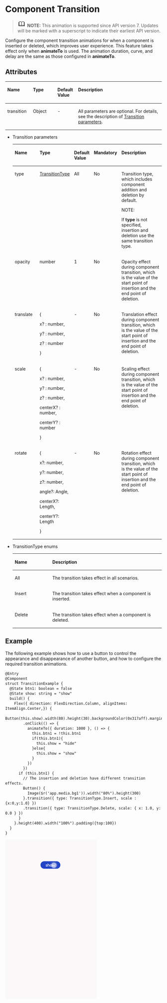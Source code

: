 # Component Transition<a name="EN-US_TOPIC_0000001237715077"></a>

>![](../../public_sys-resources/icon-note.gif) **NOTE:** 
>This animation is supported since API version 7. Updates will be marked with a superscript to indicate their earliest API version.

Configure the component transition animations for when a component is inserted or deleted, which improves user experience. This feature takes effect only when  **animateTo**  is used. The animation duration, curve, and delay are the same as those configured in  **animateTo**.

## Attributes<a name="section96162324014"></a>

<a name="table16771718327"></a>
<table><thead align="left"><tr id="row77752182218"><th class="cellrowborder" valign="top" width="16.36%" id="mcps1.1.5.1.1"><p id="p13775141819212"><a name="p13775141819212"></a><a name="p13775141819212"></a>Name</p>
</th>
<th class="cellrowborder" valign="top" width="15.64%" id="mcps1.1.5.1.2"><p id="p77758188212"><a name="p77758188212"></a><a name="p77758188212"></a>Type</p>
</th>
<th class="cellrowborder" valign="top" width="13.200000000000001%" id="mcps1.1.5.1.3"><p id="p2077510181622"><a name="p2077510181622"></a><a name="p2077510181622"></a>Default Value</p>
</th>
<th class="cellrowborder" valign="top" width="54.800000000000004%" id="mcps1.1.5.1.4"><p id="p877513181526"><a name="p877513181526"></a><a name="p877513181526"></a>Description</p>
</th>
</tr>
</thead>
<tbody><tr id="row1477516181921"><td class="cellrowborder" valign="top" width="16.36%" headers="mcps1.1.5.1.1 "><p id="p1477512187213"><a name="p1477512187213"></a><a name="p1477512187213"></a>transition</p>
</td>
<td class="cellrowborder" valign="top" width="15.64%" headers="mcps1.1.5.1.2 "><p id="p1980112523116"><a name="p1980112523116"></a><a name="p1980112523116"></a>Object</p>
</td>
<td class="cellrowborder" valign="top" width="13.200000000000001%" headers="mcps1.1.5.1.3 "><p id="p1477611180220"><a name="p1477611180220"></a><a name="p1477611180220"></a>-</p>
</td>
<td class="cellrowborder" valign="top" width="54.800000000000004%" headers="mcps1.1.5.1.4 "><p id="p8776171815211"><a name="p8776171815211"></a><a name="p8776171815211"></a>All parameters are optional. For details, see the description of <a href="#li735275511597">Transition parameters</a>.</p>
</td>
</tr>
</tbody>
</table>

-   <a name="li735275511597"></a>Transition parameters

    <a name="table569010183219"></a>
    <table><thead align="left"><tr id="row137762181329"><th class="cellrowborder" valign="top" width="18.11%" id="mcps1.1.6.1.1"><p id="p277615181212"><a name="p277615181212"></a><a name="p277615181212"></a>Name</p>
    </th>
    <th class="cellrowborder" valign="top" width="19.830000000000002%" id="mcps1.1.6.1.2"><p id="p57761418722"><a name="p57761418722"></a><a name="p57761418722"></a>Type</p>
    </th>
    <th class="cellrowborder" valign="top" width="12.690000000000001%" id="mcps1.1.6.1.3"><p id="p47761018125"><a name="p47761018125"></a><a name="p47761018125"></a>Default Value</p>
    </th>
    <th class="cellrowborder" valign="top" width="13.68%" id="mcps1.1.6.1.4"><p id="p177761318321"><a name="p177761318321"></a><a name="p177761318321"></a>Mandatory</p>
    </th>
    <th class="cellrowborder" valign="top" width="35.69%" id="mcps1.1.6.1.5"><p id="p3776181817215"><a name="p3776181817215"></a><a name="p3776181817215"></a>Description</p>
    </th>
    </tr>
    </thead>
    <tbody><tr id="row137768181212"><td class="cellrowborder" valign="top" width="18.11%" headers="mcps1.1.6.1.1 "><p id="p14776161815219"><a name="p14776161815219"></a><a name="p14776161815219"></a>type</p>
    </td>
    <td class="cellrowborder" valign="top" width="19.830000000000002%" headers="mcps1.1.6.1.2 "><p id="p77768181021"><a name="p77768181021"></a><a name="p77768181021"></a><a href="#li15581632802">TransitionType</a></p>
    </td>
    <td class="cellrowborder" valign="top" width="12.690000000000001%" headers="mcps1.1.6.1.3 "><p id="p377612186218"><a name="p377612186218"></a><a name="p377612186218"></a>All</p>
    </td>
    <td class="cellrowborder" valign="top" width="13.68%" headers="mcps1.1.6.1.4 "><p id="p2077615181324"><a name="p2077615181324"></a><a name="p2077615181324"></a>No</p>
    </td>
    <td class="cellrowborder" valign="top" width="35.69%" headers="mcps1.1.6.1.5 "><p id="p177681812218"><a name="p177681812218"></a><a name="p177681812218"></a>Transition type, which includes component addition and deletion by default.</p>
    <div class="note" id="note18696315103317"><a name="note18696315103317"></a><a name="note18696315103317"></a><span class="notetitle"> NOTE: </span><div class="notebody"><p id="p206961915123311"><a name="p206961915123311"></a><a name="p206961915123311"></a>If <strong id="b8494851152417"><a name="b8494851152417"></a><a name="b8494851152417"></a>type</strong> is not specified, insertion and deletion use the same transition type.</p>
    </div></div>
    </td>
    </tr>
    <tr id="row87771318422"><td class="cellrowborder" valign="top" width="18.11%" headers="mcps1.1.6.1.1 "><p id="p5777181810216"><a name="p5777181810216"></a><a name="p5777181810216"></a>opacity</p>
    </td>
    <td class="cellrowborder" valign="top" width="19.830000000000002%" headers="mcps1.1.6.1.2 "><p id="p187773181623"><a name="p187773181623"></a><a name="p187773181623"></a>number</p>
    </td>
    <td class="cellrowborder" valign="top" width="12.690000000000001%" headers="mcps1.1.6.1.3 "><p id="p0777818521"><a name="p0777818521"></a><a name="p0777818521"></a>1</p>
    </td>
    <td class="cellrowborder" valign="top" width="13.68%" headers="mcps1.1.6.1.4 "><p id="p1777711187211"><a name="p1777711187211"></a><a name="p1777711187211"></a>No</p>
    </td>
    <td class="cellrowborder" valign="top" width="35.69%" headers="mcps1.1.6.1.5 "><p id="p2777418321"><a name="p2777418321"></a><a name="p2777418321"></a>Opacity effect during component transition, which is the value of the start point of insertion and the end point of deletion.</p>
    </td>
    </tr>
    <tr id="row167774181721"><td class="cellrowborder" valign="top" width="18.11%" headers="mcps1.1.6.1.1 "><p id="p17777201815217"><a name="p17777201815217"></a><a name="p17777201815217"></a>translate</p>
    </td>
    <td class="cellrowborder" valign="top" width="19.830000000000002%" headers="mcps1.1.6.1.2 "><p id="p191388322174"><a name="p191388322174"></a><a name="p191388322174"></a>{</p>
    <p id="p126201424151718"><a name="p126201424151718"></a><a name="p126201424151718"></a>x? : number,</p>
    <p id="p285632617179"><a name="p285632617179"></a><a name="p285632617179"></a>y? : number,</p>
    <p id="p16524428111714"><a name="p16524428111714"></a><a name="p16524428111714"></a>z? : number</p>
    <p id="p14777818824"><a name="p14777818824"></a><a name="p14777818824"></a>}</p>
    </td>
    <td class="cellrowborder" valign="top" width="12.690000000000001%" headers="mcps1.1.6.1.3 "><p id="p6777151817215"><a name="p6777151817215"></a><a name="p6777151817215"></a>-</p>
    </td>
    <td class="cellrowborder" valign="top" width="13.68%" headers="mcps1.1.6.1.4 "><p id="p0777161816218"><a name="p0777161816218"></a><a name="p0777161816218"></a>No</p>
    </td>
    <td class="cellrowborder" valign="top" width="35.69%" headers="mcps1.1.6.1.5 "><p id="p97774181927"><a name="p97774181927"></a><a name="p97774181927"></a>Translation effect during component transition, which is the value of the start point of insertion and the end point of deletion.</p>
    </td>
    </tr>
    <tr id="row177714181221"><td class="cellrowborder" valign="top" width="18.11%" headers="mcps1.1.6.1.1 "><p id="p277716188211"><a name="p277716188211"></a><a name="p277716188211"></a>scale</p>
    </td>
    <td class="cellrowborder" valign="top" width="19.830000000000002%" headers="mcps1.1.6.1.2 "><p id="p172107302174"><a name="p172107302174"></a><a name="p172107302174"></a>{</p>
    <p id="p11917173317171"><a name="p11917173317171"></a><a name="p11917173317171"></a>x? : number,</p>
    <p id="p18653235191715"><a name="p18653235191715"></a><a name="p18653235191715"></a>y? : number,</p>
    <p id="p913018403171"><a name="p913018403171"></a><a name="p913018403171"></a>z? : number,</p>
    <p id="p324984481710"><a name="p324984481710"></a><a name="p324984481710"></a>centerX? : number,</p>
    <p id="p09912451173"><a name="p09912451173"></a><a name="p09912451173"></a>centerY? : number</p>
    <p id="p17770181124"><a name="p17770181124"></a><a name="p17770181124"></a>}</p>
    </td>
    <td class="cellrowborder" valign="top" width="12.690000000000001%" headers="mcps1.1.6.1.3 "><p id="p147771185213"><a name="p147771185213"></a><a name="p147771185213"></a>-</p>
    </td>
    <td class="cellrowborder" valign="top" width="13.68%" headers="mcps1.1.6.1.4 "><p id="p47773184215"><a name="p47773184215"></a><a name="p47773184215"></a>No</p>
    </td>
    <td class="cellrowborder" valign="top" width="35.69%" headers="mcps1.1.6.1.5 "><p id="p977713181926"><a name="p977713181926"></a><a name="p977713181926"></a>Scaling effect during component transition, which is the value of the start point of insertion and the end point of deletion.</p>
    </td>
    </tr>
    <tr id="row87779183210"><td class="cellrowborder" valign="top" width="18.11%" headers="mcps1.1.6.1.1 "><p id="p1277715181827"><a name="p1277715181827"></a><a name="p1277715181827"></a>rotate</p>
    </td>
    <td class="cellrowborder" valign="top" width="19.830000000000002%" headers="mcps1.1.6.1.2 "><p id="p1740524821716"><a name="p1740524821716"></a><a name="p1740524821716"></a>{</p>
    <p id="p173632508173"><a name="p173632508173"></a><a name="p173632508173"></a>x?: number,</p>
    <p id="p1654155216170"><a name="p1654155216170"></a><a name="p1654155216170"></a>y?: number,</p>
    <p id="p9193555181713"><a name="p9193555181713"></a><a name="p9193555181713"></a>z?: number,</p>
    <p id="p146481157121711"><a name="p146481157121711"></a><a name="p146481157121711"></a>angle?: Angle,</p>
    <p id="p496511181818"><a name="p496511181818"></a><a name="p496511181818"></a>centerX?: Length,</p>
    <p id="p36951551188"><a name="p36951551188"></a><a name="p36951551188"></a>centerY?: Length</p>
    <p id="p777721816211"><a name="p777721816211"></a><a name="p777721816211"></a>}</p>
    </td>
    <td class="cellrowborder" valign="top" width="12.690000000000001%" headers="mcps1.1.6.1.3 "><p id="p977716181210"><a name="p977716181210"></a><a name="p977716181210"></a>-</p>
    </td>
    <td class="cellrowborder" valign="top" width="13.68%" headers="mcps1.1.6.1.4 "><p id="p157770181529"><a name="p157770181529"></a><a name="p157770181529"></a>No</p>
    </td>
    <td class="cellrowborder" valign="top" width="35.69%" headers="mcps1.1.6.1.5 "><p id="p6777018123"><a name="p6777018123"></a><a name="p6777018123"></a>Rotation effect during component transition, which is the value of the start point of insertion and the end point of deletion.</p>
    </td>
    </tr>
    </tbody>
    </table>


-   <a name="li15581632802"></a>TransitionType enums

    <a name="table3452114216394"></a>
    <table><thead align="left"><tr id="row245219426397"><th class="cellrowborder" valign="top" width="25.2%" id="mcps1.1.3.1.1"><p id="p545244283914"><a name="p545244283914"></a><a name="p545244283914"></a>Name</p>
    </th>
    <th class="cellrowborder" valign="top" width="74.8%" id="mcps1.1.3.1.2"><p id="p2452114203917"><a name="p2452114203917"></a><a name="p2452114203917"></a>Description</p>
    </th>
    </tr>
    </thead>
    <tbody><tr id="row6452144218390"><td class="cellrowborder" valign="top" width="25.2%" headers="mcps1.1.3.1.1 "><p id="p34529427398"><a name="p34529427398"></a><a name="p34529427398"></a>All</p>
    </td>
    <td class="cellrowborder" valign="top" width="74.8%" headers="mcps1.1.3.1.2 "><p id="p1245211421393"><a name="p1245211421393"></a><a name="p1245211421393"></a>The transition takes effect in all scenarios.</p>
    </td>
    </tr>
    <tr id="row12452184217398"><td class="cellrowborder" valign="top" width="25.2%" headers="mcps1.1.3.1.1 "><p id="p54523425398"><a name="p54523425398"></a><a name="p54523425398"></a>Insert</p>
    </td>
    <td class="cellrowborder" valign="top" width="74.8%" headers="mcps1.1.3.1.2 "><p id="p94521233195915"><a name="p94521233195915"></a><a name="p94521233195915"></a>The transition takes effect when a component is inserted.</p>
    </td>
    </tr>
    <tr id="row9452134213392"><td class="cellrowborder" valign="top" width="25.2%" headers="mcps1.1.3.1.1 "><p id="p510719111403"><a name="p510719111403"></a><a name="p510719111403"></a>Delete</p>
    </td>
    <td class="cellrowborder" valign="top" width="74.8%" headers="mcps1.1.3.1.2 "><p id="p154533425394"><a name="p154533425394"></a><a name="p154533425394"></a>The transition takes effect when a component is deleted.</p>
    </td>
    </tr>
    </tbody>
    </table>


## Example<a name="section1137330124017"></a>

The following example shows how to use a button to control the appearance and disappearance of another button, and how to configure the required transition animations.

```
@Entry
@Component
struct TransitionExample {
  @State btn1: boolean = false
  @State show: string = "show"
  build() {
    Flex({ direction: FlexDirection.Column, alignItems: ItemAlign.Center,}) {
      Button(this.show).width(80).height(30).backgroundColor(0x317aff).margin({bottom:50})
        .onClick(() => {
          animateTo({ duration: 1000 }, () => {
            this.btn1 = !this.btn1
            if(this.btn1){
              this.show = "hide"
            }else{
              this.show = "show"
            }
          })
        })
      if (this.btn1) {
        // The insertion and deletion have different transition effects.
        Button() {
          Image($r('app.media.bg1')).width("80%").height(300)
        }.transition({ type: TransitionType.Insert, scale : {x:0,y:1.0} })
        .transition({ type: TransitionType.Delete, scale: { x: 1.0, y: 0.0 } })
      }
    }.height(400).width("100%").padding({top:100})
  }
}
```

![](figures/transition.gif)

